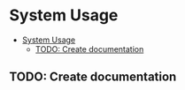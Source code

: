 # System Usage

- [System Usage](#system-usage)
  - [TODO: Create documentation](#todo-create-documentation)

## TODO: Create documentation
